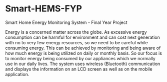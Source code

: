 # Smart-HEMS-FYP
Smart Home Energy Monitoring System - Final Year Project

Energy is a concerned matter across the globe. As excessive energy consumption can be harmful for environment and can cost next generation with no to very few energy resources, so we need to be careful while consuming energy. This can be achieved by monitoring and being aware of how much energy is being utilized on daily or monthly basis. So our focus is to monitor energy being consumed by our appliances which we normally use in our daily lives. The system uses wireless (Bluetooth) communication and displays the information on an LCD screen as well as on the mobile application.
